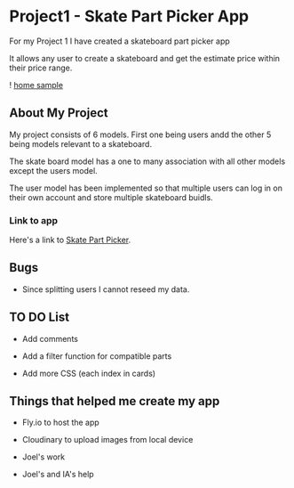 # Project1 - Skate Part Picker App
For my Project 1 I have created a skateboard part picker app

It allows any user to create a skateboard and get the estimate price within their price range.

! [home sample](../Project1/app/assets/images/sample.png)


## About My Project
My project consists of 6 models. First one being users andd the other 5 being models relevant to a skateboard. 

The skate board model has a one to many association with all other models except the users model.

The user model has been implemented so that multiple users can log in on their own account and store multiple skateboard buidls.


### Link to app
Here's a link to [Skate Part Picker](https://project-1.fly.dev/login).


## Bugs
* Since splitting users I cannot reseed my data. 

## TO DO List
* Add comments

* Add a filter function for compatible parts

* Add more CSS (each index in cards) 


## Things that helped me create my app
* Fly.io to host the app

* Cloudinary to upload images from local device

* Joel's work 

* Joel's and IA's help

